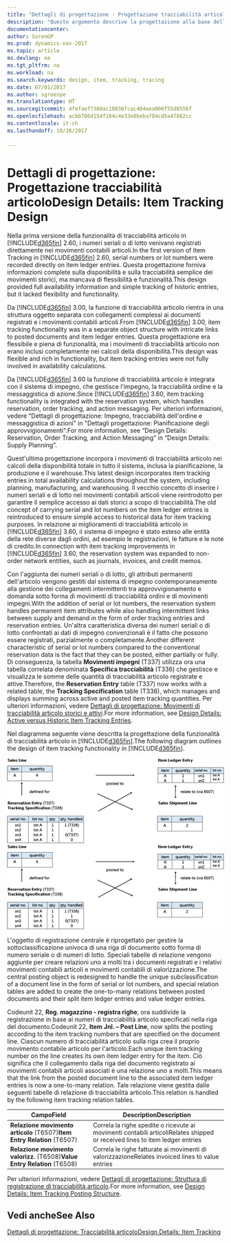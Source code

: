 ```yaml
---
title: "Dettagli di progettazione - Progettazione tracciabilità articolo"
description: "Questo argomento descrive la progettazione alla base della tracciabilità articolo in [! INCLUDA] [d365fin (includes/d365fin_md.md])."
documentationcenter: 
author: SorenGP
ms.prod: dynamics-nav-2017
ms.topic: article
ms.devlang: na
ms.tgt_pltfrm: na
ms.workload: na
ms.search.keywords: design, item, tracking, tracing
ms.date: 07/01/2017
ms.author: sgroespe
ms.translationtype: HT
ms.sourcegitcommit: 4fefaef7380ac10836fcac404eea006f55d8556f
ms.openlocfilehash: acbb706d154f164c4e33e0bebaf84cd5a47862cc
ms.contentlocale: it-ch
ms.lasthandoff: 10/16/2017

---
```

# <a name="design-details-item-tracking-design"></a><span data-ttu-id="80f33-103">Dettagli di progettazione: Progettazione tracciabilità articolo</span><span class="sxs-lookup"><span data-stu-id="80f33-103">Design Details: Item Tracking Design</span></span>
<span data-ttu-id="80f33-104">Nella prima versione della funzionalità di tracciabilità articolo in [!INCLUDE[d365fin](includes/d365fin_md.md)] 2.60, i numeri seriali o di lotto venivano registrati direttamente nei movimenti contabili articoli.</span><span class="sxs-lookup"><span data-stu-id="80f33-104">In the first version of Item Tracking in [!INCLUDE[d365fin](includes/d365fin_md.md)] 2.60, serial numbers or lot numbers were recorded directly on item ledger entries.</span></span> <span data-ttu-id="80f33-105">Questa progettazione forniva informazioni complete sulla disponibilità e sulla tracciabilità semplice dei movimenti storici, ma mancava di flessibilità e funzionalità.</span><span class="sxs-lookup"><span data-stu-id="80f33-105">This design provided full availability information and simple tracking of historic entries, but it lacked flexibility and functionality.</span></span>  

<span data-ttu-id="80f33-106">Da [!INCLUDE[d365fin](includes/d365fin_md.md)] 3.00, la funzione di tracciabilità articolo rientra in una struttura oggetto separata con collegamenti complessi ai documenti registrati e i movimenti contabili articoli.</span><span class="sxs-lookup"><span data-stu-id="80f33-106">From [!INCLUDE[d365fin](includes/d365fin_md.md)] 3.00, item tracking functionality was in a separate object structure with intricate links to posted documents and item ledger entries.</span></span> <span data-ttu-id="80f33-107">Questa progettazione era flessibile e piena di funzionalità, ma i movimenti di tracciabilità articolo non erano inclusi completamente nei calcoli della disponibilità.</span><span class="sxs-lookup"><span data-stu-id="80f33-107">This design was flexible and rich in functionality, but item tracking entries were not fully involved in availability calculations.</span></span>  

<span data-ttu-id="80f33-108">Da [!INCLUDE[d365fin](includes/d365fin_md.md)] 3.60 la funzione di tracciabilità articolo è integrata con il sistema di impegno, che gestisce l'impegno, la tracciabilità ordine e la messaggistica di azione.</span><span class="sxs-lookup"><span data-stu-id="80f33-108">Since [!INCLUDE[d365fin](includes/d365fin_md.md)] 3.60, item tracking functionality is integrated with the reservation system, which handles reservation, order tracking, and action messaging.</span></span> <span data-ttu-id="80f33-109">Per ulteriori informazioni, vedere “Dettagli di progettazione: Impegno, tracciabilità dell'ordine e messaggistica di azioni" in "Dettagli progettazione: Pianificazione degli approvvigionamenti".</span><span class="sxs-lookup"><span data-stu-id="80f33-109">For more information, see “Design Details: Reservation, Order Tracking, and Action Messaging” in “Design Details: Supply Planning”.</span></span>  

<span data-ttu-id="80f33-110">Quest'ultima progettazione incorpora i movimenti di tracciabilità articolo nei calcoli della disponibilità totale in tutto il sistema, inclusa la pianificazione, la produzione e il warehouse.</span><span class="sxs-lookup"><span data-stu-id="80f33-110">This latest design incorporates item tracking entries in total availability calculations throughout the system, including planning, manufacturing, and warehousing.</span></span> <span data-ttu-id="80f33-111">Il vecchio concetto di inserire i numeri seriali e di lotto nei movimenti contabili articoli viene reintrodotto per garantire il semplice accesso ai dati storici a scopo di tracciabilità.</span><span class="sxs-lookup"><span data-stu-id="80f33-111">The old concept of carrying serial and lot numbers on the item ledger entries is reintroduced to ensure simple access to historical data for item tracking purposes.</span></span> <span data-ttu-id="80f33-112">In relazione ai miglioramenti di tracciabilità articolo in [!INCLUDE[d365fin](includes/d365fin_md.md)] 3.60, il sistema di impegno è stato esteso alle entità della rete diverse dagli ordini, ad esempio le registrazioni, le fatture e le note di credito.</span><span class="sxs-lookup"><span data-stu-id="80f33-112">In connection with item tracking improvements in [!INCLUDE[d365fin](includes/d365fin_md.md)] 3.60, the reservation system was expanded to non-order network entities, such as journals, invoices, and credit memos.</span></span>  

<span data-ttu-id="80f33-113">Con l'aggiunta dei numeri seriali o di lotto, gli attributi permanenti dell'articolo vengono gestiti dal sistema di impegno contemporaneamente alla gestione dei collegamenti intermittenti tra approvvigionamento e domanda sotto forma di movimenti di tracciabilità ordini e di movimenti impegni.</span><span class="sxs-lookup"><span data-stu-id="80f33-113">With the addition of serial or lot numbers, the reservation system handles permanent item attributes while also handling intermittent links between supply and demand in the form of order tracking entries and reservation entries.</span></span> <span data-ttu-id="80f33-114">Un'altra caratteristica diversa dei numeri seriali o di lotto confrontati ai dati di impegno convenzionali è il fatto che possono essere registrati, parzialmente o completamente.</span><span class="sxs-lookup"><span data-stu-id="80f33-114">Another different characteristic of serial or lot numbers compared to the conventional reservation data is the fact that they can be posted, either partially or fully.</span></span> <span data-ttu-id="80f33-115">Di conseguenza, la tabella **Movimenti impegni** (T337) utilizza ora una tabella correlata denominata **Specifica tracciabilità** (T336) che gestisce e visualizza le somme delle quantità di tracciabilità articolo registrate e attive.</span><span class="sxs-lookup"><span data-stu-id="80f33-115">Therefore, the **Reservation Entry** table (T337) now works with a related table, the **Tracking Specification** table (T336), which manages and displays summing across active and posted item tracking quantities.</span></span> <span data-ttu-id="80f33-116">Per ulteriori informazioni, vedere [Dettagli di progettazione: Movimenti di tracciabilità articolo storici e attivi](design-details-active-versus-historic-item-tracking-entries.md).</span><span class="sxs-lookup"><span data-stu-id="80f33-116">For more information, see [Design Details: Active versus Historic Item Tracking Entries](design-details-active-versus-historic-item-tracking-entries.md).</span></span>  

<span data-ttu-id="80f33-117">Nel diagramma seguente viene descritta la progettazione della funzionalità di tracciabilità articolo in [!INCLUDE[d365fin](includes/d365fin_md.md)].</span><span class="sxs-lookup"><span data-stu-id="80f33-117">The following diagram outlines the design of item tracking functionality in [!INCLUDE[d365fin](includes/d365fin_md.md)].</span></span>  

<span data-ttu-id="80f33-118">![Progettazione tracciabilità articolo](media/design_details_item_tracking_design.png "design_details_item_tracking_design")</span><span class="sxs-lookup"><span data-stu-id="80f33-118">![Item tracking design](media/design_details_item_tracking_design.png "design_details_item_tracking_design")</span></span>  

<span data-ttu-id="80f33-119">L'oggetto di registrazione centrale è riprogettato per gestire la sottoclassificazione univoca di una riga di documento sotto forma di numero seriale o di numeri di lotto. Speciali tabelle di relazione vengono aggiunte per creare relazioni uno a molti tra i documenti registrati e i relativi movimenti contabili articoli e movimenti contabili di valorizzazione.</span><span class="sxs-lookup"><span data-stu-id="80f33-119">The central posting object is redesigned to handle the unique subclassification of a document line in the form of serial or lot numbers, and special relation tables are added to create the one-to-many relations between posted documents and their split item ledger entries and value ledger entries.</span></span>  

<span data-ttu-id="80f33-120">Codeunit 22, **Reg. magazzino - registra righe**, ora suddivide la registrazione in base ai numeri di tracciabilità articolo specificati nella riga del documento.</span><span class="sxs-lookup"><span data-stu-id="80f33-120">Codeunit 22, **Item Jnl. – Post Line**, now splits the posting according to the item tracking numbers that are specified on the document line.</span></span> <span data-ttu-id="80f33-121">Ciascun numero di tracciabilità articolo sulla riga crea il proprio movimento contabile articolo per l'articolo.</span><span class="sxs-lookup"><span data-stu-id="80f33-121">Each unique item tracking number on the line creates its own item ledger entry for the item.</span></span> <span data-ttu-id="80f33-122">Ciò significa che il collegamento dalla riga del documento registrato ai movimenti contabili articoli associati è una relazione uno a molti.</span><span class="sxs-lookup"><span data-stu-id="80f33-122">This means that the link from the posted document line to the associated item ledger entries is now a one-to-many relation.</span></span> <span data-ttu-id="80f33-123">Tale relazione viene gestita dalle seguenti tabelle di relazione di tracciabilità articolo.</span><span class="sxs-lookup"><span data-stu-id="80f33-123">This relation is handled by the following item tracking relation tables.</span></span>  

|<span data-ttu-id="80f33-124">Campo</span><span class="sxs-lookup"><span data-stu-id="80f33-124">Field</span></span>|<span data-ttu-id="80f33-125">Description</span><span class="sxs-lookup"><span data-stu-id="80f33-125">Description</span></span>|  
|---------------|---------------------------------------|  
|<span data-ttu-id="80f33-126">**Relazione movimento articolo** (T6507)</span><span class="sxs-lookup"><span data-stu-id="80f33-126">**Item Entry Relation** (T6507)</span></span>|<span data-ttu-id="80f33-127">Correla la righe spedite o ricevute ai movimenti contabili articoli</span><span class="sxs-lookup"><span data-stu-id="80f33-127">Relates shipped or received lines to item ledger entries</span></span>|  
|<span data-ttu-id="80f33-128">**Relazione movimento valorizz.** (T6508)</span><span class="sxs-lookup"><span data-stu-id="80f33-128">**Value Entry Relation** (T6508)</span></span>|<span data-ttu-id="80f33-129">Correla le righe fatturate ai movimenti di valorizzazione</span><span class="sxs-lookup"><span data-stu-id="80f33-129">Relates invoiced lines to value entries</span></span>|  

<span data-ttu-id="80f33-130">Per ulteriori informazioni, vedere [Dettagli di progettazione: Struttura di registrazione di tracciabilità articolo](design-details-item-tracking-posting-structure.md).</span><span class="sxs-lookup"><span data-stu-id="80f33-130">For more information, see [Design Details: Item Tracking Posting Structure](design-details-item-tracking-posting-structure.md).</span></span>  

## <a name="see-also"></a><span data-ttu-id="80f33-131">Vedi anche</span><span class="sxs-lookup"><span data-stu-id="80f33-131">See Also</span></span>  
[<span data-ttu-id="80f33-132">Dettagli di progettazione: Tracciabilità articolo</span><span class="sxs-lookup"><span data-stu-id="80f33-132">Design Details: Item Tracking</span></span>](design-details-item-tracking.md)

